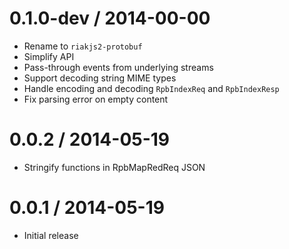 0.1.0-dev / 2014-00-00
==================

  * Rename to `riakjs2-protobuf`
  * Simplify API
  * Pass-through events from underlying streams
  * Support decoding string MIME types
  * Handle encoding and decoding `RpbIndexReq` and `RpbIndexResp`
  * Fix parsing error on empty content


0.0.2 / 2014-05-19
==================

  * Stringify functions in RpbMapRedReq JSON


0.0.1 / 2014-05-19
==================

  * Initial release
